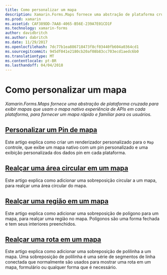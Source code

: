 ```yaml
---
title: Como personalizar um mapa
description: Xamarin.Forms.Maps fornece uma abstração de plataforma cruzada para exibir mapas que usam o mapa nativo experiência de APIs em cada plataforma, para fornecer um mapa rápido e familiar para os usuários.
ms.prod: xamarin
ms.assetid: CAF389DD-7AA8-4065-B56E-239A7E01CD1F
ms.technology: xamarin-forms
author: davidbritch
ms.author: dabritch
ms.date: 11/29/2017
ms.openlocfilehash: 7dc77b1ea886718473f8cf03440fb604a0364cd1
ms.sourcegitcommit: 945df041e2180cb20af08b83cc703ecd1aedc6b0
ms.translationtype: MT
ms.contentlocale: pt-BR
ms.lasthandoff: 04/04/2018
---
```

# <a name="customizing-a-map"></a>Como personalizar um mapa

_Xamarin.Forms.Maps fornece uma abstração de plataforma cruzada para exibir mapas que usam o mapa nativo experiência de APIs em cada plataforma, para fornecer um mapa rápido e familiar para os usuários._

## <a name="customizing-a-map-pincustomized-pinmd"></a>[Personalizar um Pin de mapa](customized-pin.md)

Este artigo explica como criar um renderizador personalizado para o `Map` controle, que exibe um mapa nativo com um pin personalizado e uma exibição personalizada dos dados pin em cada plataforma.

## <a name="highlighting-a-circular-area-on-a-mapcircle-map-overlaymd"></a>[Realçar uma área circular em um mapa](circle-map-overlay.md)

Este artigo explica como adicionar uma sobreposição circular a um mapa, para realçar uma área circular do mapa.

## <a name="highlighting-a-region-on-a-mappolygon-map-overlaymd"></a>[Realçar uma região em um mapa](polygon-map-overlay.md)

Este artigo explica como adicionar uma sobreposição de polígono para um mapa, para realçar uma região no mapa. Polígonos são uma forma fechada e tem seus interiores preenchidos.

## <a name="highlighting-a-route-on-a-mappolyline-map-overlaymd"></a>[Realçar uma rota em um mapa](polyline-map-overlay.md)

Este artigo explica como adicionar uma sobreposição de polilinha a um mapa. Uma sobreposição de polilinha é uma série de segmentos de linha conectada que normalmente são usados para mostrar uma rota em um mapa, formulário ou qualquer forma que é necessário.
